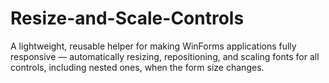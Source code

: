 # Resize-and-Scale-Controls
A lightweight, reusable helper for making WinForms applications fully responsive — automatically resizing, repositioning, and scaling fonts for all controls, including nested ones, when the form size changes.
